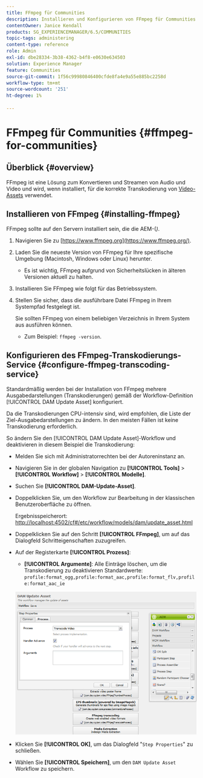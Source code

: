 ```yaml
---
title: FFmpeg für Communities
description: Installieren und Konfigurieren von FFmpeg für Communities
contentOwner: Janice Kendall
products: SG_EXPERIENCEMANAGER/6.5/COMMUNITIES
topic-tags: administering
content-type: reference
role: Admin
exl-id: dbe28334-3b38-4362-b4f8-e0630e634503
solution: Experience Manager
feature: Communities
source-git-commit: 1f56c99980846400cfde8fa4e9a55e885bc2258d
workflow-type: tm+mt
source-wordcount: '251'
ht-degree: 1%

---
```


# FFmpeg für Communities {#ffmpeg-for-communities}

## Überblick {#overview}

FFmpeg ist eine Lösung zum Konvertieren und Streamen von Audio und Video und wird, wenn installiert, für die korrekte Transkodierung von [Video-Assets](../../help/sites-authoring/default-components-foundation.md#video) verwendet.

## Installieren von FFmpeg {#installing-ffmpeg}

FFmpeg sollte auf den Servern installiert sein, die die AEM-(*)*.

1. Navigieren Sie zu [https://www.ffmpeg.org](https://www.ffmpeg.org/).
1. Laden Sie die neueste Version von FFmpeg für Ihre spezifische Umgebung (Macintosh, Windows oder Linux) herunter.

   * Es ist wichtig, FFmpeg aufgrund von Sicherheitslücken in älteren Versionen aktuell zu halten.

1. Installieren Sie FFmpeg wie folgt für das Betriebssystem.

1. Stellen Sie sicher, dass die ausführbare Datei FFmpeg in Ihrem Systempfad festgelegt ist.

   Sie sollten FFmpeg von einem beliebigen Verzeichnis in Ihrem System aus ausführen können.

   * Zum Beispiel: `ffmpeg -version`.

## Konfigurieren des FFmpeg-Transkodierungs-Service {#configure-ffmpeg-transcoding-service}

Standardmäßig werden bei der Installation von FFmpeg mehrere Ausgabedarstellungen (Transkodierungen) gemäß der Workflow-Definition [!UICONTROL DAM Update Asset] konfiguriert.

Da die Transkodierungen CPU-intensiv sind, wird empfohlen, die Liste der Ziel-Ausgabedarstellungen zu ändern. In den meisten Fällen ist keine Transkodierung erforderlich.

So ändern Sie den [!UICONTROL DAM Update Asset]-Workflow und deaktivieren in diesem Beispiel die Transkodierung:

* Melden Sie sich mit Administratorrechten bei der Autoreninstanz an.
* Navigieren Sie in der globalen Navigation zu **[!UICONTROL Tools]** > **[!UICONTROL Workflow]** > **[!UICONTROL Modelle]**.
* Suchen Sie **[!UICONTROL DAM-Update-Asset]**.
* Doppelklicken Sie, um den Workflow zur Bearbeitung in der klassischen Benutzeroberfläche zu öffnen.

  Ergebnisspeicherort: [http://localhost:4502/cf#/etc/workflow/models/dam/update_asset.html](http://localhost:4502/cf#/etc/workflow/models/dam/update_asset.html)

* Doppelklicken Sie auf den Schritt **[!UICONTROL FFmpeg]**, um auf das Dialogfeld Schritteigenschaften zuzugreifen.
* Auf der Registerkarte **[!UICONTROL Prozess]**:

   * **[!UICONTROL Argumente]**: Alle Einträge löschen, um die Transkodierung zu deaktivieren Standardwerte: `profile:format_ogg,profile:format_aac,profile:format_flv,profile:format_aac_ie`

  ![configure-ffmpeg](assets/configure-ffmpeg.png)

* Klicken Sie **[!UICONTROL OK]**, um das Dialogfeld &quot;`Step Properties`&quot; zu schließen.

* Wählen Sie **[!UICONTROL Speichern]**, um den `DAM Update Asset` Workflow zu speichern.

